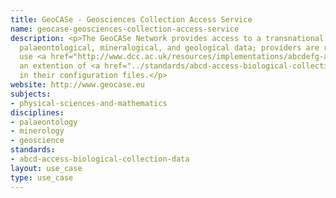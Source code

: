 ```yaml
---
title: GeoCASe - Geosciences Collection Access Service
name: geocase-geosciences-collection-access-service
description: <p>The GeoCASe Network provides access to a transnational network of
  palaeontological, mineralogical, and geological data; providers are required to
  use <a href="http://www.dcc.ac.uk/resources/implementations/abcdefg-access-biological-collection-databases-extended-geosciences">ABCDEFG</a>,
  an extention of <a href="../standards/abcd-access-biological-collection-data.html">ABCD</a>,
  in their configuration files.</p>
website: http://www.geocase.eu
subjects:
- physical-sciences-and-mathematics
disciplines:
- palaeontology
- minerology
- geoscience
standards:
- abcd-access-biological-collection-data
layout: use_case
type: use_case
---
```


